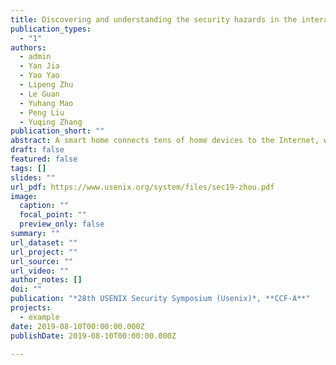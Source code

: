 ```yaml
---
title: Discovering and understanding the security hazards in the interactions between iot devices, mobile apps, and clouds on smart home platforms
publication_types:
  - "1"
authors:
  - admin
  - Yan Jia
  - Yao Yao
  - Lipeng Zhu
  - Le Guan
  - Yuhang Mao
  - Peng Liu
  - Yuqing Zhang
publication_short: ""
abstract: A smart home connects tens of home devices to the Internet, where an IoT cloud runs various home automation applications. While bringing unprecedented convenience and accessibility, it also introduces various security hazards to users. Prior research studied smart home security from several aspects. However, we found that the complexity of the interactions among the participating entities (i.e., devices, IoT clouds, and mobile apps) has not yet been systematically investigated. In this work, we conducted an in-depth analysis of five widely-used smart home platforms. Combining firmware analysis, network traffic interception, and blackbox testing, we reverse-engineered the details of the interactions among the participating entities. Based on the details, we inferred three legitimate state transition diagrams for the three entities, respectively. Using these state machines as a reference model, we identified a set of unexpected state transitions. To confirm and trigger the unexpected state transitions, we implemented a set of phantom devices to mimic a real device. By instructing the phantom devices to intervene in the normal entity-entity interactions, we have discovered several new vulnerabilities and a spectrum of attacks against real-world smart home platforms.
draft: false
featured: false
tags: []
slides: ""
url_pdf: https://www.usenix.org/system/files/sec19-zhou.pdf
image:
  caption: ""
  focal_point: ""
  preview_only: false
summary: ""
url_dataset: ""
url_project: ""
url_source: ""
url_video: ""
author_notes: []
doi: ""
publication: "*28th USENIX Security Symposium (Usenix)*, **CCF-A**"
projects:
  - example
date: 2019-08-10T00:00:00.000Z
publishDate: 2019-08-10T00:00:00.000Z

---
```

